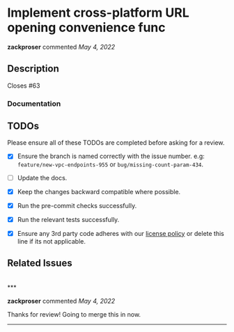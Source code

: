 # Implement cross-platform URL opening convenience func

**zackproser** commented *May 4, 2022*

<!--
Have any questions? Check out the contributing docs at https://gruntwork.notion.site/Gruntwork-Coding-Methodology-02fdcd6e4b004e818553684760bf691e,
or ask in this Pull Request and a Gruntwork core maintainer will be happy to help :)
Note: Remember to add '[WIP]' to the beginning of the title if this PR is still a work-in-progress. Remove it when it is ready for review!
-->

## Description

Closes #63 

<!-- Write a brief description of the changes introduced by this PR -->

### Documentation

<!--
  If this is a feature PR, then where is it documented?

  - If docs exist:
    - Update any references, if relevant.
  - If no docs exist:
    - Create a stub for documentation including bullet points for how to use the feature, code snippets (including from happy path tests), etc.
-->

<!-- Important: Did you make any backward incompatible changes? If yes, then you must write a migration guide! -->

## TODOs

Please ensure all of these TODOs are completed before asking for a review.

- [x] Ensure the branch is named correctly with the issue number. e.g: `feature/new-vpc-endpoints-955` or `bug/missing-count-param-434`.
- [ ] Update the docs.
- [x] Keep the changes backward compatible where possible.
- [x] Run the pre-commit checks successfully.
- [x] Run the relevant tests successfully.
- [x] Ensure any 3rd party code adheres with our [license policy](https://www.notion.so/gruntwork/Gruntwork-licenses-and-open-source-usage-policy-f7dece1f780341c7b69c1763f22b1378) or delete this line if its not applicable.


## Related Issues

<!--
  Link to related issues, and issues fixed or partially addressed by this PR.
  e.g. Fixes #1234
  e.g. Addresses #1234
  e.g. Related to #1234
-->

<br />
***


**zackproser** commented *May 4, 2022*

Thanks for review! Going to merge this in now.
***

